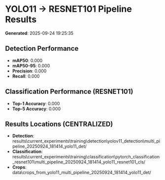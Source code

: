 # YOLO11 -> RESNET101 Pipeline Results

**Generated**: 2025-09-24 19:25:35

## Detection Performance
- **mAP50**: 0.000
- **mAP50-95**: 0.000
- **Precision**: 0.000
- **Recall**: 0.000

## Classification Performance (RESNET101)
- **Top-1 Accuracy**: 0.000
- **Top-5 Accuracy**: 0.000

## Results Locations (CENTRALIZED)
- **Detection**: results\current_experiments\training\detection\yolov11_detection\multi_pipeline_20250924_181414_yolo11_det/
- **Classification**: results\current_experiments\training\classification\pytorch_classification_resnet101\multi_pipeline_20250924_181414_yolo11_resnet101_cls/
- **Crops**: data\crops_from_yolo11_multi_pipeline_20250924_181414_yolo11_det/
